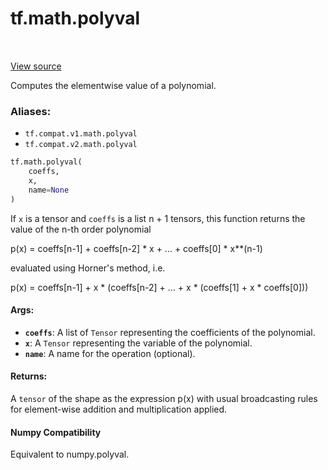 <div itemscope itemtype="http://developers.google.com/ReferenceObject">
<meta itemprop="name" content="tf.math.polyval" />
<meta itemprop="path" content="Stable" />
</div>

# tf.math.polyval

<!-- Insert buttons -->

<table class="tfo-notebook-buttons tfo-api" align="left">
</table>

<a target="_blank" href="/code/stable/tensorflow/python/ops/math_ops.py">View source</a>



<!-- Start diff -->
Computes the elementwise value of a polynomial.

### Aliases:

* `tf.compat.v1.math.polyval`
* `tf.compat.v2.math.polyval`


``` python
tf.math.polyval(
    coeffs,
    x,
    name=None
)
```



<!-- Placeholder for "Used in" -->

If `x` is a tensor and `coeffs` is a list n + 1 tensors, this function returns
the value of the n-th order polynomial

   p(x) = coeffs[n-1] + coeffs[n-2] * x + ...  + coeffs[0] * x**(n-1)

evaluated using Horner's method, i.e.

   p(x) = coeffs[n-1] + x * (coeffs[n-2] + ... + x * (coeffs[1] +
          x * coeffs[0]))

#### Args:


* <b>`coeffs`</b>: A list of `Tensor` representing the coefficients of the polynomial.
* <b>`x`</b>: A `Tensor` representing the variable of the polynomial.
* <b>`name`</b>: A name for the operation (optional).


#### Returns:

A `tensor` of the shape as the expression p(x) with usual broadcasting rules
for element-wise addition and multiplication applied.




#### Numpy Compatibility
Equivalent to numpy.polyval.

